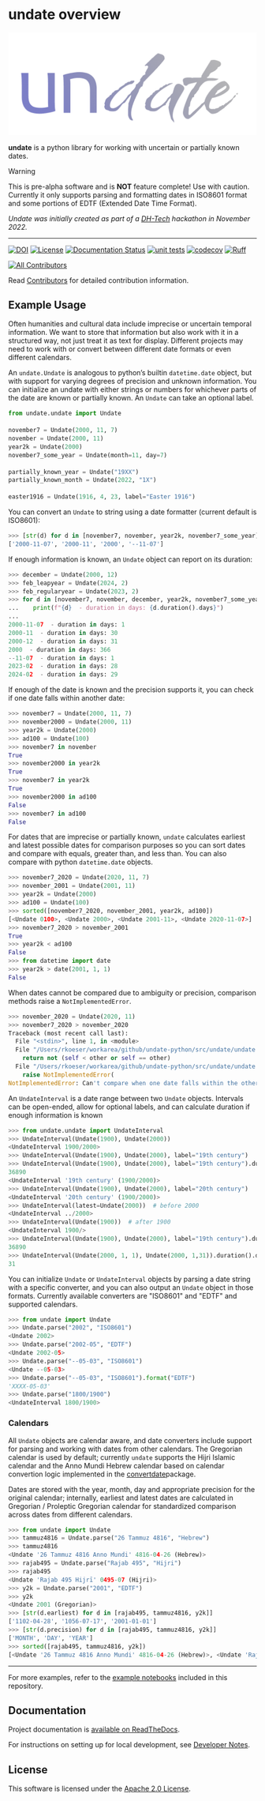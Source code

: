 # undate overview

![undate](_static/undate_logo.png)

**undate** is a python library for working with uncertain or partially known dates.

> [!WARNING]
> This is pre-alpha software and is **NOT** feature complete! Use with caution.
> Currently it only supports parsing and formatting dates in ISO8601 format and
> some portions of EDTF (Extended Date Time Format).

*Undate was initially created as part of a [DH-Tech](https://dh-tech.github.io/) hackathon in November 2022.*

---

[![DOI](https://zenodo.org/badge/DOI/10.5281/zenodo.11068867.svg)](https://doi.org/10.5281/zenodo.11068867)
[![License](https://img.shields.io/badge/License-Apache_2.0-blue.svg)](https://opensource.org/licenses/Apache-2.0)
[![Documentation Status](https://readthedocs.org/projects/undate-python/badge/?version=latest)](https://undate-python.readthedocs.io/en/latest/?badge=latest)
[![unit tests](https://github.com/dh-tech/undate-python/actions/workflows/unit_tests.yml/badge.svg)](https://github.com/dh-tech/undate-python/actions/workflows/unit_tests.yml)
[![codecov](https://codecov.io/gh/dh-tech/undate-python/branch/main/graph/badge.svg?token=GE7HZE8C9D)](https://codecov.io/gh/dh-tech/undate-python)
[![Ruff](https://img.shields.io/endpoint?url=https://raw.githubusercontent.com/astral-sh/ruff/main/assets/badge/v2.json)](https://github.com/astral-sh/ruff)
<!-- ALL-CONTRIBUTORS-BADGE:START - Do not remove or modify this section -->
[![All Contributors](https://img.shields.io/badge/all_contributors-5-orange.svg?style=flat-square)](CONTRIBUTORS.md)
<!-- ALL-CONTRIBUTORS-BADGE:END -->

Read [Contributors](CONTRIBUTORS.md) for detailed contribution information.

## Example Usage

Often humanities and cultural data include imprecise or uncertain temporal information. We want to store that information but also work with it in a structured way, not just treat it as text for display.  Different projects may need to work with or convert between different date formats or even different calendars.

An `undate.Undate` is analogous to python’s builtin `datetime.date` object, but with support for varying degrees of precision and unknown information.  You can initialize an undate with either strings or numbers for whichever parts of the date are known or partially known.  An `Undate` can take an optional label.

```python
from undate.undate import Undate

november7 = Undate(2000, 11, 7)
november = Undate(2000, 11)
year2k = Undate(2000)
november7_some_year = Undate(month=11, day=7)

partially_known_year = Undate("19XX")
partially_known_month = Undate(2022, "1X")

easter1916 = Undate(1916, 4, 23, label="Easter 1916")
```

You can convert an `Undate` to string using a date formatter (current default is ISO8601):
```python
>>> [str(d) for d in [november7, november, year2k, november7_some_year]]
['2000-11-07', '2000-11', '2000', '--11-07']
```

If enough information is known, an `Undate` object can report on its duration:
```python
>>> december = Undate(2000, 12)
>>> feb_leapyear = Undate(2024, 2)
>>> feb_regularyear = Undate(2023, 2)
>>> for d in [november7, november, december, year2k, november7_some_year, feb_regularyear, feb_leapyear]:
...    print(f"{d}  - duration in days: {d.duration().days}")
...
2000-11-07  - duration in days: 1
2000-11  - duration in days: 30
2000-12  - duration in days: 31
2000  - duration in days: 366
--11-07  - duration in days: 1
2023-02  - duration in days: 28
2024-02  - duration in days: 29
```

If enough of the date is known and the precision supports it, you can check if one date falls within another date:
```python
>>> november7 = Undate(2000, 11, 7)
>>> november2000 = Undate(2000, 11)
>>> year2k = Undate(2000)
>>> ad100 = Undate(100)
>>> november7 in november
True
>>> november2000 in year2k
True
>>> november7 in year2k
True
>>> november2000 in ad100
False
>>> november7 in ad100
False
```

For dates that are imprecise or partially known, `undate` calculates earliest and latest possible dates for comparison purposes so you can sort dates and compare with equals, greater than, and less than. You can also compare with python `datetime.date` objects.

```python
>>> november7_2020 = Undate(2020, 11, 7)
>>> november_2001 = Undate(2001, 11)
>>> year2k = Undate(2000)
>>> ad100 = Undate(100)
>>> sorted([november7_2020, november_2001, year2k, ad100])
[<Undate 0100>, <Undate 2000>, <Undate 2001-11>, <Undate 2020-11-07>]
>>> november7_2020 > november_2001
True
>>> year2k < ad100
False
>>> from datetime import date
>>> year2k > date(2001, 1, 1)
False
```

When dates cannot be compared due to ambiguity or precision, comparison methods raise a `NotImplementedError`.

```python
>>> november_2020 = Undate(2020, 11)
>>> november7_2020 > november_2020
Traceback (most recent call last):
  File "<stdin>", line 1, in <module>
  File "/Users/rkoeser/workarea/github/undate-python/src/undate/undate.py", line 262, in __gt__
    return not (self < other or self == other)
  File "/Users/rkoeser/workarea/github/undate-python/src/undate/undate.py", line 245, in __lt__
    raise NotImplementedError(
NotImplementedError: Can't compare when one date falls within the other
```

An `UndateInterval` is a date range between two `Undate` objects. Intervals can be open-ended, allow for optional labels, and can calculate duration if enough information is known
```python
>>> from undate.undate import UndateInterval
>>> UndateInterval(Undate(1900), Undate(2000))
<UndateInterval 1900/2000>
>>> UndateInterval(Undate(1900), Undate(2000), label="19th century")
>>> UndateInterval(Undate(1900), Undate(2000), label="19th century").duration().days
36890
<UndateInterval '19th century' (1900/2000)>
>>> UndateInterval(Undate(1900), Undate(2000), label="20th century")
<UndateInterval '20th century' (1900/2000)>
>>> UndateInterval(latest=Undate(2000))  # before 2000
<UndateInterval ../2000>
>>> UndateInterval(Undate(1900))  # after 1900
<UndateInterval 1900/>
>>> UndateInterval(Undate(1900), Undate(2000), label="19th century").duration().days
36890
>>> UndateInterval(Undate(2000, 1, 1), Undate(2000, 1,31)).duration().days
31
```

You can initialize `Undate` or `UndateInterval` objects by parsing a date string with a specific converter, and you can also output an `Undate` object in those formats.
Currently available converters are "ISO8601" and "EDTF" and supported calendars.

```python
>>> from undate import Undate
>>> Undate.parse("2002", "ISO8601")
<Undate 2002>
>>> Undate.parse("2002-05", "EDTF")
<Undate 2002-05>
>>> Undate.parse("--05-03", "ISO8601")
<Undate --05-03>
>>> Undate.parse("--05-03", "ISO8601").format("EDTF")
'XXXX-05-03'
>>> Undate.parse("1800/1900")
<UndateInterval 1800/1900>
```

### Calendars

All `Undate` objects are calendar aware, and date converters include support for parsing and working with dates from other calendars. The Gregorian calendar is used by default; currently `undate` supports the Hijri Islamic calendar and the Anno Mundi Hebrew calendar based on calendar convertion logic implemented in the [convertdate](https://convertdate.readthedocs.io/en/latest/)package. 

Dates are stored with the year, month, day and appropriate precision for the original calendar; internally, earliest and latest dates are calculated in Gregorian / Proleptic Gregorian calendar for standardized comparison across dates from different calendars.

```python
>>> from undate import Undate
>>> tammuz4816 = Undate.parse("26 Tammuz 4816", "Hebrew")
>>> tammuz4816
<Undate '26 Tammuz 4816 Anno Mundi' 4816-04-26 (Hebrew)>
>>> rajab495 = Undate.parse("Rajab 495", "Hijri")
>>> rajab495
<Undate 'Rajab 495 Hijrī' 0495-07 (Hijri)>
>>> y2k = Undate.parse("2001", "EDTF")
>>> y2k
<Undate 2001 (Gregorian)>
>>> [str(d.earliest) for d in [rajab495, tammuz4816, y2k]]
['1102-04-28', '1056-07-17', '2001-01-01']
>>> [str(d.precision) for d in [rajab495, tammuz4816, y2k]]
['MONTH', 'DAY', 'YEAR']
>>> sorted([rajab495, tammuz4816, y2k])
[<Undate '26 Tammuz 4816 Anno Mundi' 4816-04-26 (Hebrew)>, <Undate 'Rajab 495 Hijrī' 0495-07 (Hijri)>, <Undate 2001 (Gregorian)>]
```

* * * 

For more examples, refer to the [example notebooks](https://github.com/dh-tech/undate-python/tree/main/examples/notebooks/) included in this repository.

## Documentation

Project documentation is [available on ReadTheDocs](https://undate-python.readthedocs.io/en/latest/).

For instructions on setting up for local development, see [Developer Notes](DEVELOPER_NOTES.md).

## License

This software is licensed under the [Apache 2.0 License](LICENSE.md).
